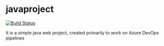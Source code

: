 # javaproject
[![Build Status](https://dev.azure.com/skamohideen/javaproject/_apis/build/status/KhaderA.javaproject?branchName=master)](https://dev.azure.com/skamohideen/javaproject/_build/latest?definitionId=9&branchName=master)

It is a simple java web project, created primarily to work on Azure DevOps pipelines

